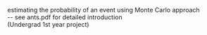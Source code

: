 estimating the probability of an event using Monte Carlo approach  
-- see ants.pdf for detailed introduction  
(Undergrad 1st year project)
